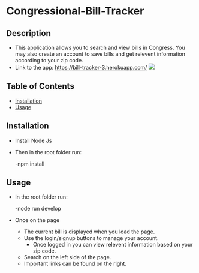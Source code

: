 # Congressional-Bill-Tracker

## Description
  * This application allows you to search and view bills in Congress. You may also create an account to save bills and get relevent information according to your zip code.
  * Link to the app: https://bill-tracker-3.herokuapp.com/
  ![](./screenshot.PNG)

## Table of Contents
  - [Installation](#installation)
  - [Usage](#usage)

## Installation
* Install Node Js
* Then in the root folder run:

    -npm install

## Usage
* In the root folder run:

    -node run develop
    
* Once on the page
  * The current bill is displayed when you load the page.
  * Use the login/signup buttons to manage your account.
    * Once logged in you can view relevent information based on your zip code. 
  * Search on the left side of the page.
  * Important links can be found on the right.